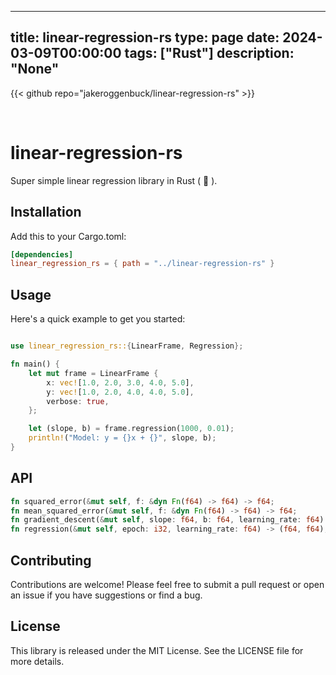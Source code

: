 
---
title: linear-regression-rs
type: page
date: 2024-03-09T00:00:00
tags: ["Rust"]
description: "None"
---

{{< github repo="jakeroggenbuck/linear-regression-rs" >}}

<br>

# linear-regression-rs
Super simple linear regression library in Rust ( :crab: ).

## Installation

Add this to your Cargo.toml:

```toml
[dependencies]
linear_regression_rs = { path = "../linear-regression-rs" }
```

## Usage

Here's a quick example to get you started:

```rust

use linear_regression_rs::{LinearFrame, Regression};

fn main() {
    let mut frame = LinearFrame {
        x: vec![1.0, 2.0, 3.0, 4.0, 5.0],
        y: vec![1.0, 2.0, 4.0, 4.0, 5.0],
        verbose: true,
    };

    let (slope, b) = frame.regression(1000, 0.01);
    println!("Model: y = {}x + {}", slope, b);
}
```

## API
```rust
fn squared_error(&mut self, f: &dyn Fn(f64) -> f64) -> f64;
fn mean_squared_error(&mut self, f: &dyn Fn(f64) -> f64) -> f64;
fn gradient_descent(&mut self, slope: f64, b: f64, learning_rate: f64) -> (f64, f64);
fn regression(&mut self, epoch: i32, learning_rate: f64) -> (f64, f64);
```

## Contributing

Contributions are welcome! Please feel free to submit a pull request or open an issue if you have suggestions or find a bug.

## License

This library is released under the MIT License. See the LICENSE file for more details.
